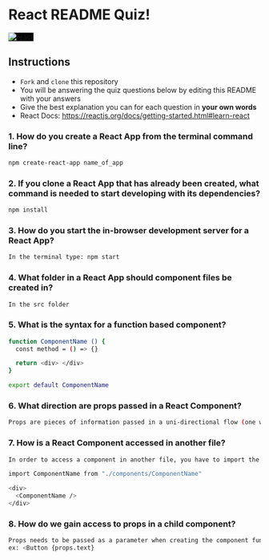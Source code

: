 # React README Quiz!

<div>
  <img alt="react" style="background-color: black" src="https://betabeers.com/static/uploads/blog/20170420_React_logo_wordmark.png" />
</div>

## Instructions

- `Fork` and `clone` this repository
- You will be answering the quiz questions below by editing this README with your answers
- Give the best explanation you can for each question in **your own words**
- React Docs: https://reactjs.org/docs/getting-started.html#learn-react

### 1. How do you create a React App from the terminal command line?

```sh
npm create-react-app name_of_app
```

### 2. If you clone a React App that has already been created, what command is needed to start developing with its dependencies?

```sh
npm install
```

### 3. How do you start the in-browser development server for a React App?

```sh
In the terminal type: npm start
```

### 4. What folder in a React App should component files be created in?

```sh
In the src folder
```

### 5. What is the syntax for a function based component?

```sh
function ComponentName () {
  const method = () => {}

  return <div> </div>
}

export default ComponentName
```

### 6. What direction are props passed in a React Component?

```sh
Props are pieces of information passed in a uni-directional flow (one way from parent to child).
```

### 7. How is a React Component accessed in another file?

```sh
In order to access a component in another file, you have to import the component at the top of the .js file you are working on. Once it is imported you can go ahead and call the component into your file. Example of the syntax is below.

import ComponentName from "./components/ComponentName"

<div>
  <ComponentName />
</div>
```

### 8. How do we gain access to props in a child component?

```sh
Props needs to be passed as a parameter when creating the component function. Since props is an oject that contains properties as a key/value pair. Use {} to access the prop and the name of the key to get the value.
ex: <Button {props.text}
```
